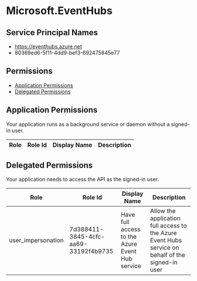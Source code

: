 # Microsoft.EventHubs
## Service Principal Names
- https://eventhubs.azure.net
- 80369ed6-5f11-4dd9-bef3-692475845e77

 ## Permissions
- [Application Permissions](#application-permissions)
- [Delegated Permissions](#delegated-permissions)

## Application Permissions
Your application runs as a background service or daemon without a signed-in user.

| Role | Role Id | Display Name | Description |
|---|---|---|---|

## Delegated Permissions
Your application needs to access the API as the signed-in user. 

| Role | Role Id | Display Name | Description |
|---|---|---|---|
| user_impersonation | 7d388411-3845-4cfc-aa69-33192f4b9735 | Have full access to the Azure Event Hub service | Allow the application full access to the Azure Event Hubs service on behalf of the signed-in user |


